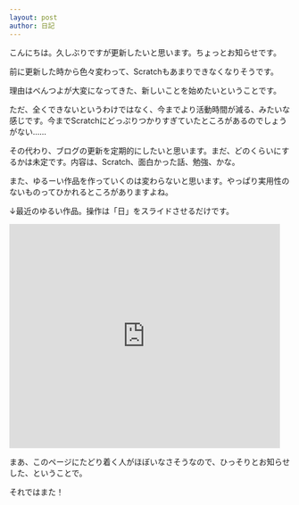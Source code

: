 ```yaml
---
layout: post
author: 日記
---
```

こんにちは。久しぶりですが更新したいと思います。ちょっとお知らせです。<!--more-->

前に更新した時から色々変わって、Scratchもあまりできなくなりそうです。

理由はべんつよが大変になってきた、新しいことを始めたいということです。

ただ、全くできないというわけではなく、今までより活動時間が減る、みたいな感じです。今までScratchにどっぷりつかりすぎていたところがあるのでしょうがない……

その代わり、ブログの更新を定期的にしたいと思います。まだ、どのくらいにするかは未定です。内容は、Scratch、面白かった話、勉強、かな。

また、ゆるーい作品を作っていくのは変わらないと思います。やっぱり実用性のないものってひかれるところがありますよね。

↓最近のゆるい作品。操作は「日」をスライドさせるだけです。

<iframe src="https://turbowarp.org/489370525/embed" allowtransparency="true" width="485" height="402" frameborder="0" scrolling="no" allowfullscreen></iframe>

まあ、このページにたどり着く人がほぼいなさそうなので、ひっそりとお知らせした、ということで。

それではまた！
